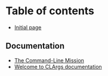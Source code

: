 # Table of contents

* [Initial page](README.md)

## Documentation

* [The Command-Line Mission](documentation/mission.md)
* [Welcome to CLArgs documentation](documentation/index.md)

